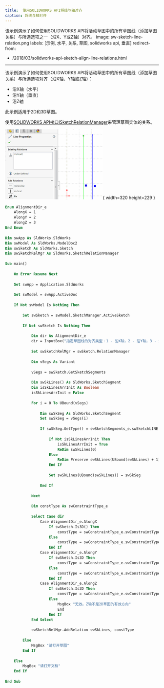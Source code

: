 ```yaml
---
title:  使用SOLIDWORKS API将线与轴对齐
caption: 将线与轴对齐
---
```

 该示例演示了如何使用SOLIDWORKS API将活动草图中的所有草图线（添加草图关系）与所选选项之一（沿X、Y或Z轴）对齐。
image: sw-sketch-line-relation.png
labels: [示例, 水平, 关系, 草图, solidworks api, 垂直]
redirect-from:
  - /2018/03/solidworks-api-sketch-align-line-relations.html
---

该示例演示了如何使用SOLIDWORKS API将活动草图中的所有草图线（添加草图关系）与所选选项对齐（沿X轴、Y轴或Z轴）：

* 沿X轴（水平）
* 沿Y轴（垂直）
* 沿Z轴

此示例适用于2D和3D草图。

使用[SOLIDWORKS API接口ISketchRelationManager](https://help.solidworks.com/2018/english/api/sldworksapi/solidworks.interop.sldworks~solidworks.interop.sldworks.isketchrelationmanager.html)来管理草图实体的关系。

![草图线的关系](sw-sketch-line-relation.png){ width=320 height=229 }

~~~ vb
Enum AlignmentDir_e
    AlongX = 1
    AlongY = 2
    AlongZ = 3
End Enum

Dim swApp As SldWorks.SldWorks
Dim swModel As SldWorks.ModelDoc2
Dim swSketch As SldWorks.Sketch
Dim swSketchRelMgr As SldWorks.SketchRelationManager

Sub main()

    On Error Resume Next
    
    Set swApp = Application.SldWorks
    
    Set swModel = swApp.ActiveDoc
    
    If Not swModel Is Nothing Then
        
        Set swSketch = swModel.SketchManager.ActiveSketch
        
        If Not swSketch Is Nothing Then
            
            Dim dir As AlignmentDir_e
            dir = InputBox("指定草图线的对齐类型：1 - 沿X轴，2 - 沿Y轴，3 - 沿Z轴")
            
            Set swSketchRelMgr = swSketch.RelationManager
            
            Dim vSegs As Variant
                        
            vSegs = swSketch.GetSketchSegments
         
            Dim swSkLines() As SldWorks.SketchSegment
            Dim isSkLinesArrInit As Boolean
            isSkLinesArrInit = False
            
            For i = 0 To UBound(vSegs)
                
                Dim swSkSeg As SldWorks.SketchSegment
                Set swSkSeg = vSegs(i)
                
                If swSkSeg.GetType() = swSketchSegments_e.swSketchLINE Then
                    
                    If Not isSkLinesArrInit Then
                        isSkLinesArrInit = True
                        ReDim swSkLines(0)
                    Else
                        ReDim Preserve swSkLines(UBound(swSkLines) + 1)
                    End If
                    
                    Set swSkLines(UBound(swSkLines)) = swSkSeg
                    
                End If
                
            Next
            
            Dim constType As swConstraintType_e
                
            Select Case dir
                Case AlignmentDir_e.AlongX
                    If swSketch.Is3D() Then
                        constType = swConstraintType_e.swConstraintType_ALONGX3D
                    Else
                        constType = swConstraintType_e.swConstraintType_HORIZONTAL
                    End If
                Case AlignmentDir_e.AlongY
                    If swSketch.Is3D Then
                        constType = swConstraintType_e.swConstraintType_ALONGY3D
                    Else
                        constType = swConstraintType_e.swConstraintType_VERTICAL
                    End If
                Case AlignmentDir_e.AlongZ
                    If swSketch.Is3D Then
                        constType = swConstraintType_e.swConstraintType_ALONGZ
                    Else
                        MsgBox "无效。Z轴不是2D草图的有效方向"
                        End
                    End If
            End Select
            
            swSketchRelMgr.AddRelation swSkLines, constType
        
        Else
            MsgBox "请打开草图"
        End If
    
    Else
        MsgBox "请打开文档"
    End If
    
End Sub

~~~